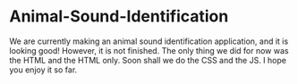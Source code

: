 # Animal-Sound-Identification
We are currently making an animal sound identification application, and it is looking good! However, it is not finished. The only thing we did for now was the HTML and the HTML only. Soon shall we do the CSS and the JS. I hope you enjoy it so far. 
